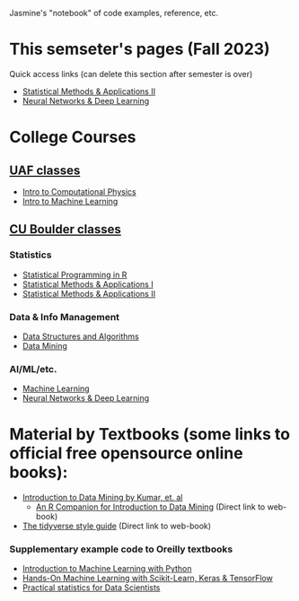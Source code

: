 Jasmine's "notebook" of code examples, reference, etc.


# This semseter's pages (Fall 2023)
Quick access links (can delete this section after semester is over)

- [Statistical Methods & Applications II](CUBoulder/Stats2/Stats2.md)
- [Neural Networks & Deep Learning](CUBoulder/NeuralNetworks/NeuralNets.md)

# College Courses

## [UAF classes](UAF.md)
- [Intro to Computational Physics](UAF/ComputationalPhysics/UAF-CompPhys.md)
- [Intro to Machine Learning](UAF/MachineLearning/UAF-ML-Module.md)

## [CU Boulder classes](CUB.md)

### Statistics
- [Statistical Programming in R](CU-Boulder/RProgramming/RProgramming.md)
- [Statistical Methods & Applications I](CU-Boulder/Stats1/Stats1.md)
- [Statistical Methods & Applications II](CU-Boulder/Stats2/Stats2.md)

### Data & Info Management
- [Data Structures and Algorithms](CU-Boulder/DataStructures/DataStructures.md)
- [Data Mining](CU-Boulder/DataMining/DataMining.md)

### AI/ML/etc.
- [Machine Learning](CU-Boulder/MachineLearning/CUB-ML.md)
- [Neural Networks & Deep Learning](CU-Boulder/NeuralNetworks/NeuralNets.md)

# Material by Textbooks (some links to official free opensource online books):
- [Introduction to Data Mining by Kumar, et. al](Textbooks/IntroDataMining-Kumar.md)
    - [An R Companion for Introduction to Data Mining](https://mhahsler.github.io/Introduction_to_Data_Mining_R_Examples/book/index.html) (Direct link to web-book)
- [The tidyverse style guide](https://style.tidyverse.org/index.html) (Direct link to web-book)

### Supplementary example code to Oreilly textbooks
- [Introduction to Machine Learning with Python](Textbooks/IntroMLPython.md)
- [Hands-On Machine Learning with Scikit-Learn, Keras & TensorFlow](Textbooks/HandsOnML.md)
- [Practical statistics for Data Scientists](Textbooks/PracticalStats.md)


    